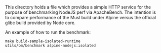 This directory holds a file which provides a simple HTTP service for the purpose of benchmarking NodeJS perf via ApacheBench. The intention is to compare performance of the Musl build under Alpine versus the official glibc build provided by Node core.

An example of how to run the benchmark:

```shell
make build-sample-isolated-runtime
utils/bm/benchmark alpine-nodejs:isolated
```
